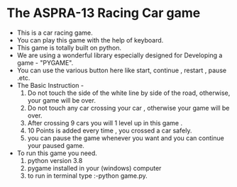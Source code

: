 # The ASPRA-13 Racing Car game
<ul>
<li>This is a car racing game.</li>
<li>You can play this game with the help of keyboard.</li>
 <li>This game is totally built on python.</li>
 
<li>We are using a wonderful library especially designed for Developing a game - "PYGAME".</li>
<li>You can use the various button here like start, continue , restart , pause .etc.</li>
<li>The Basic Instruction -
 <ol>
  <li> Do not touch the side of the white line by side of the road, otherwise, your game will be over.</li>
  <li> Do not touch any car crossing your car , otherwise your game will be over.</li>
  <li>After crossing 9 cars you will 1 level up in this game . </li>
  <li>10 Points is added every time , you crossed a car safely.</li>
  <li>you can pause the game whenever you want and you can continue your paused game.</li>
 </ol>
 </li>

<li>To run this game you need.
 <ol>
  <li>python version 3.8  </li>
  <li>pygame installed in your (windows) computer </li>
  <li>to run in terminal type :-python game.py.</li>
  </ol>
 </li>
